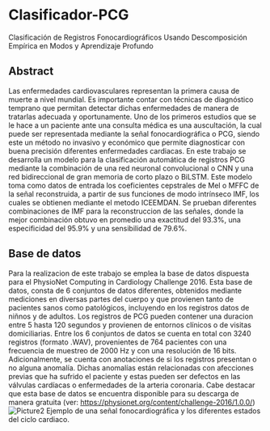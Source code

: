 # Clasificador-PCG
Clasificación de Registros Fonocardiográficos Usando Descomposición Empírica en Modos y Aprendizaje Profundo

## Abstract
Las enfermedades cardiovasculares representan la primera causa de muerte a nivel mundial. Es importante contar con técnicas de diagnóstico temprano que permitan detectar dichas enfermedades de manera de tratarlas adecuada y oportunamente. Uno de los primeros estudios que se le hace a un paciente ante una consulta médica es una auscultación, la cual puede ser representada mediante la señal fonocardiográfica o PCG, siendo este un método no invasivo y económico que permite diagnosticar con buena precisión diferentes enfermedades cardiacas. En este trabajo se desarrolla un modelo para la clasificación automática de registros PCG mediante la combinación de una red neuronal convolucional o CNN y una red bidireccional de gran memoria de corto plazo o BiLSTM. Este modelo toma como datos de entrada los coeficientes cepstrales de Mel o MFFC de la señal reconstruida, a partir de sus funciones de modo intrínseco IMF, los cuales se obtienen mediante el metodo ICEEMDAN. Se prueban diferentes combinaciones de IMF para la reconstruccion de las señales, donde la mejor combinación obtuvo en promedio una exactitud del 93.3%, una especificidad del 95.9% y una sensibilidad de 79.6%.

## Base de datos
Para la realizacion de este trabajo se emplea la base de datos dispuesta para el PhysioNet Computing in Cardiology Challenge 2016. Esta base de datos, consta de 6 conjuntos de datos diferentes, obtenidos mediante mediciones en diversas partes del cuerpo y que provienen tanto de pacientes sanos como patológicos, incluyendo en los registros datos de niñnos y de adultos. Los registros de PCG pueden contener una duracion entre 5 hasta 120 segundos y provienen de entornos clínicos o de visitas domiciliarias.
Entre los 6 conjuntos de datos se cuenta en total con 3240 registros (formato .WAV), provenientes de 764 pacientes con una frecuencia de muestreo de 2000 Hz y con una resolución de 16 bits. Adicionalmente, se cuenta con anotaciones de si los registros presentan o no alguna anomalía. Dichas anomalías están relacionadas con afecciones previas que ha sufrido el paciente y estas pueden ser defectos en las válvulas cardíacas o enfermedades de la arteria coronaria. Cabe destacar que esta base de datos se encuentra disponible para su descarga de manera gratuita (ver: https://physionet.org/content/challenge-2016/1.0.0/)
![Picture2](https://user-images.githubusercontent.com/60301489/227605768-1c84e54a-00d1-4d0b-90c6-9493c4d6e5a4.png)
Ejemplo de una señal fonocardiográfica y los diferentes estados del ciclo cardiaco.
